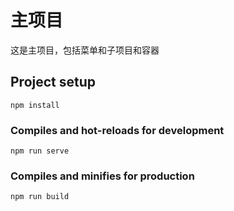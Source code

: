# 主项目

这是主项目，包括菜单和子项目和容器


## Project setup
```
npm install
```


### Compiles and hot-reloads for development
```
npm run serve
```


### Compiles and minifies for production
```
npm run build
```